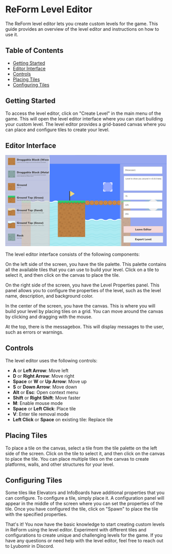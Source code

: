 # ReForm Level Editor

The ReForm level editor lets you create custom levels for the game. This guide provides an overview of the level editor and instructions on how to use it.

## Table of Contents

- [Getting Started](#getting-started)
- [Editor Interface](#editor-interface)
- [Controls](#controls)
- [Placing Tiles](#placing-tiles)
- [Configuring Tiles](#configuring-tiles)

## Getting Started

To access the level editor, click on "Create Level" in the main menu of the game. This will open the level editor interface where you can start building your custom level. The level editor provides a grid-based canvas where you can place and configure tiles to create your level.

## Editor Interface

![interface](images/interfaceEditor.png)

The level editor interface consists of the following components:

On the left side of the screen, you have the tile palette. This palette contains all the available tiles that you can use to build your level. Click on a tile to select it, and then click on the canvas to place the tile.

On the right side of the screen, you have the Level Properties panel. This panel allows you to configure the properties of the level, such as the level name, description, and background color.

In the center of the screen, you have the canvas. This is where you will build your level by placing tiles on a grid. You can move around the canvas by clicking and dragging with the mouse.

At the top, there is the messagebox. This will display messages to the user, such as errors or warnings.

## Controls

The level editor uses the following controls:

- **A** or **Left Arrow**: Move left
- **D** or **Right Arrow**: Move right
- **Space** or **W** or **Up Arrow**: Move up
- **S** or **Down Arrow**: Move down
- **Alt** or **Esc**: Open context menu
- **Shift** or **Right Shift**: Move faster
- **M**: Enable mouse mode
- **Space** or **Left Click**: Place tile
- **V**: Enter tile removal mode
- **Left Click** or **Space** on existing tile: Replace tile

## Placing Tiles

To place a tile on the canvas, select a tile from the tile palette on the left side of the screen. Click on the tile to select it, and then click on the canvas to place the tile. You can place multiple tiles on the canvas to create platforms, walls, and other structures for your level.

## Configuring Tiles

Some tiles like Elevators and InfoBoards have additional properties that you can configure. To configure a tile, simply place it. A configuration panel will appear in the middle of the screen where you can set the properties of the tile. Once you have configured the tile, click on "Spawn" to place the tile with the specified properties.

That's it! You now have the basic knowledge to start creating custom levels in ReForm using the level editor. Experiment with different tiles and configurations to create unique and challenging levels for the game. If you have any questions or need help with the level editor, feel free to reach out to Lyubomir in Discord.